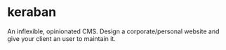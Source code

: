 # keraban
An inflexible, opinionated CMS. Design a corporate/personal website and give your client an user to maintain it.
